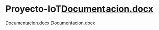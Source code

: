 # Proyecto-IoT[Documentacion.docx](https://github.com/IGarcia2000/Proyecto-IoT/files/8781016/Documentacion.docx)
[Documentacion.docx](https://github.com/IGarcia2000/Proyecto-IoT/files/8781017/Documentacion.docx)
[Documentacion.docx](https://github.com/IGarcia2000/Proyecto-IoT/files/8781021/Documentacion.docx)
